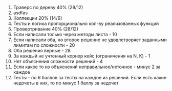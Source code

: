 1. Траверс по дереву 40% (28/12)
  1. asdfas
1. Коллекции 20% (14/6)
  1. Тесты и логика пропорционально кол-ву реализованных функций
1. Провертривание 40% (28/12)
  1. Если написали только через методы листа - 10
  2. Если написали оба, но второе решение не удовлетворяет заданными лимитам по сложности - 20
  3. Оба решения верные - 28
  4. За каждый не учтенный корнер кейс (ограничения на N, K) - 1
  5. Нет объяснения сложности решений - 4
  6. Если какое то из объяснений неправильное/неточное - минус 2 за каждое
  7. Тесты - по 6 баллов за тесты на каждое из решений. Если есть какие недочеты в них, то по минус 1 баллу за недочет
